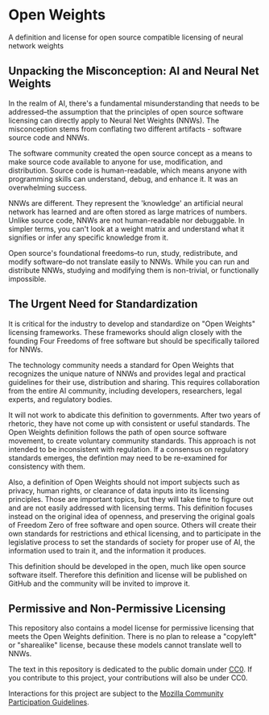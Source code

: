 # Open Weights
A definition and license for open source compatible licensing of neural network weights

## Unpacking the Misconception: AI and Neural Net Weights

In the realm of AI, there's a fundamental misunderstanding that needs to be addressed–the assumption that the principles of open source software licensing can directly apply to Neural Net Weights (NNWs). The misconception stems from conflating two different artifacts - software source code and NNWs.

The software community created the open source concept as a means to make source code available to anyone for use, modification, and distribution. Source code is human-readable, which means anyone with programming skills can understand, debug, and enhance it. It was an overwhelming success.

NNWs are different. They represent the 'knowledge' an artificial neural network has learned and are often stored as large matrices of numbers. Unlike source code, NNWs are not human-readable nor debuggable. In simpler terms, you can't look at a weight matrix and understand what it signifies or infer any specific knowledge from it. 

Open source's foundational freedoms–to run, study, redistribute, and modify software–do not translate easily to NNWs. While you can run and distribute NNWs, studying and modifying them is non-trivial, or functionally impossible.

## The Urgent Need for Standardization

It is critical for the industry to develop and standardize on "Open Weights" licensing frameworks. These frameworks should align closely with the founding Four Freedoms of free software but should be specifically tailored for NNWs.

The technology community needs a standard for Open Weights that recognizes the unique nature of NNWs and provides legal and practical guidelines for their use, distribution and sharing. This requires collaboration from the entire AI community, including developers, researchers, legal experts, and regulatory bodies.

It will not work to abdicate this definition to governments. After two years of rhetoric, they have not come up with consistent or useful standards. The Open Weights definition follows the path of open source software movement, to create voluntary community standards. This approach is not intended to be inconsistent with regulation. If a consensus on regulatory standards emerges, the defintion may need to be re-examined for consistency with them.

Also, a definition of Open Weights should not import subjects such as privacy, human rights, or clearance of data inputs into its licensing principles. Those are important topics, but they will take time to figure out and are not easily addressed with licensing terms. This definition focuses instead on the original idea of openness, and preserving the original goals of Freedom Zero of free software and open source. Others will create their own standards for restrictions and ethical licensing, and to participate in the legislative process to set the standards of society for proper use of AI, the information used to train it, and the information it produces.  

This definition should be developed in the open, much like open source software itself. Therefore this definition and license will be published on GitHub and the community will be invited to improve it.

## Permissive and Non-Permissive Licensing

This repository also contains a model license for permissive licensing that meets the Open Weights definition. There is no plan to release a "copyleft" or "sharealike" license, because these models cannot translate well to NNWs.

The text in this repository is dedicated to the public domain under [CC0](https://creativecommons.org/publicdomain/zero/1.0/legalcode). If you contribute to this project, your contributions will also be under CC0.

Interactions for this project are subject to the [Mozilla Community Participation Guidelines](https://www.mozilla.org/en-US/about/governance/policies/participation/).
